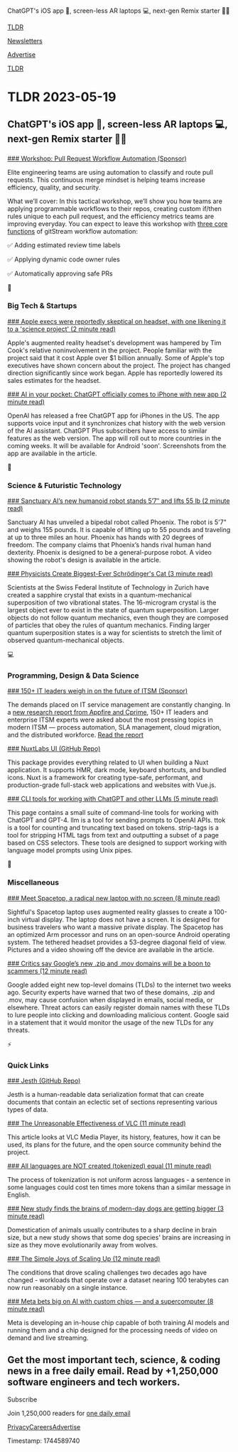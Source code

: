 ChatGPT's iOS app 📱, screen-less AR laptops 💻, next-gen Remix starter 👨‍💻

[TLDR](/)

[Newsletters](/newsletters)

[Advertise](https://advertise.tldr.tech/)

[TLDR](/)

# TLDR 2023-05-19

## ChatGPT's iOS app 📱, screen-less AR laptops 💻, next-gen Remix starter 👨‍💻

### 

[### Workshop: Pull Request Workflow Automation (Sponsor)](https://linearb.io/event/202303-gitstream-workshop/?utm_source=TLDR&amp;utm_medium=email&amp;utm_campaign=TLDR-05-19-gitStream-workshop)

Elite engineering teams are using automation to classify and route pull requests. This continuous merge mindset is helping teams increase efficiency, quality, and security.

What we’ll cover: In this tactical workshop, we’ll show you how teams are applying programmable workflows to their repos, creating custom if/then rules unique to each pull request, and the efficiency metrics teams are improving everyday. You can expect to leave this workshop with [three core functions](https://linearb.io/event/202303-gitstream-workshop/?utm_source=TLDR&utm_medium=email&utm_campaign=TLDR-05-19-gitStream-workshop) of gitStream workflow automation:

✅ Adding estimated review time labels

✅ Applying dynamic code owner rules

✅ Automatically approving safe PRs

📱

### Big Tech & Startups

[### Apple execs were reportedly skeptical on headset, with one likening it to a 'science project' (2 minute read)](https://www.cnbc.com/2023/05/18/report-apple-execs-skeptical-on-headset-calling-it-science-project.html?utm_source=tldrnewsletter)

Apple's augmented reality headset's development was hampered by Tim Cook's relative noninvolvement in the project. People familiar with the project said that it cost Apple over $1 billion annually. Some of Apple's top executives have shown concern about the project. The project has changed direction significantly since work began. Apple has reportedly lowered its sales estimates for the headset.

[### AI in your pocket: ChatGPT officially comes to iPhone with new app (2 minute read)](https://arstechnica.com/information-technology/2023/05/ai-in-your-pocket-chatgpt-officially-comes-to-iphone-with-new-app/?utm_source=tldrnewsletter)

OpenAI has released a free ChatGPT app for iPhones in the US. The app supports voice input and it synchronizes chat history with the web version of the AI assistant. ChatGPT Plus subscribers have access to similar features as the web version. The app will roll out to more countries in the coming weeks. It will be available for Android 'soon'. Screenshots from the app are available in the article.

🚀

### Science & Futuristic Technology

[### Sanctuary AI’s new humanoid robot stands 5’7″ and lifts 55 lb (2 minute read)](https://techcrunch.com/2023/05/16/sanctuary-ais-new-humanoid-robot-stands-57-and-lifts-55-lbs/?utm_source=tldrnewsletter)

Sanctuary AI has unveiled a bipedal robot called Phoenix. The robot is 5'7" and weighs 155 pounds. It is capable of lifting up to 55 pounds and traveling at up to three miles an hour. Phoenix has hands with 20 degrees of freedom. The company claims that Phoenix’s hands rival human hand dexterity. Phoenix is designed to be a general-purpose robot. A video showing the robot's design is available in the article.

[### Physicists Create Biggest-Ever Schrödinger's Cat (3 minute read)](https://www.scientificamerican.com/article/physicists-create-biggest-ever-schroedingers-cat/?utm_source=tldrnewsletter)

Scientists at the Swiss Federal Institute of Technology in Zurich have created a sapphire crystal that exists in a quantum-mechanical superposition of two vibrational states. The 16-microgram crystal is the largest object ever to exist in the state of quantum superposition. Larger objects do not follow quantum mechanics, even though they are composed of particles that obey the rules of quantum mechanics. Finding larger quantum superposition states is a way for scientists to stretch the limit of observed quantum-mechanical objects.

💻

### Programming, Design & Data Science

[### 150+ IT leaders weigh in on the future of ITSM (Sponsor)](https://appfire.com/future-of-itsm-industry-report/?utm_source=tldr&amp;utm_medium=email&amp;utm_campaign=itsm-report-cprime)

The demands placed on IT service management are constantly changing. In a [new research report from Appfire and Cprime](https://appfire.com/future-of-itsm-industry-report/?utm_source=tldr&utm_medium=email&utm_campaign=itsm-report-cprime), 150+ IT leaders and enterprise ITSM experts were asked about the most pressing topics in modern ITSM — process automation, SLA management, cloud migration, and the distributed workforce. [Read the report](https://appfire.com/future-of-itsm-industry-report/?utm_source=tldr&utm_medium=email&utm_campaign=itsm-report-cprime)

[### NuxtLabs UI (GitHub Repo)](https://github.com/nuxtlabs/ui?utm_source=tldrnewsletter)

This package provides everything related to UI when building a Nuxt application. It supports HMR, dark mode, keyboard shortcuts, and bundled icons. Nuxt is a framework for creating type-safe, performant, and production-grade full-stack web applications and websites with Vue.js.

[### CLI tools for working with ChatGPT and other LLMs (5 minute read)](https://simonwillison.net/2023/May/18/cli-tools-for-llms/?utm_source=tldrnewsletter)

This page contains a small suite of command-line tools for working with ChatGPT and GPT-4. llm is a tool for sending prompts to OpenAI APIs. ttok is a tool for counting and truncating text based on tokens. strip-tags is a tool for stripping HTML tags from text and outputting a subset of a page based on CSS selectors. These tools are designed to support working with language model prompts using Unix pipes.

🎁

### Miscellaneous

[### Meet Spacetop, a radical new laptop with no screen (8 minute read)](https://www.pcworld.com/article/1919392?utm_source=tldrnewsletter)

Sightful's Spacetop laptop uses augmented reality glasses to create a 100-inch virtual display. The laptop does not have a screen. It is designed for business travelers who want a massive private display. The Spacetop has an optimized Arm processor and runs on an open-source Android operating system. The tethered headset provides a 53-degree diagonal field of view. Pictures and a video showing off the device are available in the article.

[### Critics say Google’s new .zip and .mov domains will be a boon to scammers (12 minute read)](https://arstechnica.com/information-technology/2023/05/critics-say-googles-new-zip-and-mov-domains-will-be-a-boon-to-scammers/?utm_source=tldrnewsletter)

Google added eight new top-level domains (TLDs) to the internet two weeks ago. Security experts have warned that two of these domains, .zip and .mov, may cause confusion when displayed in emails, social media, or elsewhere. Threat actors can easily register domain names with these TLDs to lure people into clicking and downloading malicious content. Google said in a statement that it would monitor the usage of the new TLDs for any threats.

⚡

### Quick Links

[### Jesth (GitHub Repo)](https://github.com/pyrustic/jesth?utm_source=tldrnewsletter)

Jesth is a human-readable data serialization format that can create documents that contain an eclectic set of sections representing various types of data.

[### The Unreasonable Effectiveness of VLC (11 minute read)](https://kylebenzle.medium.com/the-unreasonable-effectiveness-of-vlc-424bde0f90f1?utm_source=tldrnewsletter)

This article looks at VLC Media Player, its history, features, how it can be used, its plans for the future, and the open source community behind the project.

[### All languages are NOT created (tokenized) equal (11 minute read)](https://blog.yenniejun.com/p/all-languages-are-not-created-tokenized?utm_source=tldrnewsletter)

The process of tokenization is not uniform across languages - a sentence in some languages could cost ten times more tokens than a similar message in English.

[### New study finds the brains of modern-day dogs are getting bigger (3 minute read)](https://interestingengineering.com/science/modern-dog-brain-bigger-than-wolf-ancestors?utm_source=tldrnewsletter)

Domestication of animals usually contributes to a sharp decline in brain size, but a new study shows that some dog species' brains are increasing in size as they move evolutionarily away from wolves.

[### The Simple Joys of Scaling Up (12 minute read)](https://motherduck.com/blog/the-simple-joys-of-scaling-up/?utm_source=tldrnewsletter)

The conditions that drove scaling challenges two decades ago have changed - workloads that operate over a dataset nearing 100 terabytes can now run reasonably on a single instance.

[### Meta bets big on AI with custom chips — and a supercomputer (8 minute read)](https://techcrunch.com/2023/05/18/meta-bets-big-on-ai-with-custom-chips-and-a-supercomputer/?utm_source=tldrnewsletter)

Meta is developing an in-house chip capable of both training AI models and running them and a chip designed for the processing needs of video on demand and live streaming.

## Get the most important tech, science, & coding news in a free daily email. Read by +1,250,000 software engineers and tech workers.

Subscribe

Join 1,250,000 readers for [one daily email](/api/latest/tech)

[Privacy](/privacy)[Careers](https://jobs.ashbyhq.com/tldr.tech)[Advertise](/tech/advertise)

Timestamp: 1744589740